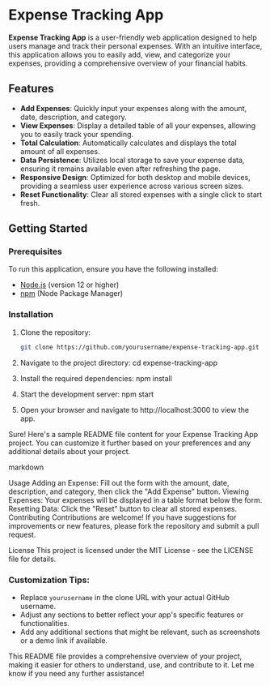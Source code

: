 # Expense Tracking App

**Expense Tracking App** is a user-friendly web application designed to help users manage and track their personal expenses. With an intuitive interface, this application allows you to easily add, view, and categorize your expenses, providing a comprehensive overview of your financial habits.

## Features

- **Add Expenses**: Quickly input your expenses along with the amount, date, description, and category.
- **View Expenses**: Display a detailed table of all your expenses, allowing you to easily track your spending.
- **Total Calculation**: Automatically calculates and displays the total amount of all expenses.
- **Data Persistence**: Utilizes local storage to save your expense data, ensuring it remains available even after refreshing the page.
- **Responsive Design**: Optimized for both desktop and mobile devices, providing a seamless user experience across various screen sizes.
- **Reset Functionality**: Clear all stored expenses with a single click to start fresh.

## Getting Started

### Prerequisites

To run this application, ensure you have the following installed:

- [Node.js](https://nodejs.org/) (version 12 or higher)
- [npm](https://www.npmjs.com/) (Node Package Manager)

### Installation

1. Clone the repository:

   ```bash
   git clone https://github.com/yourusername/expense-tracking-app.git
2. Navigate to the project directory:
cd expense-tracking-app

3. Install the required dependencies:
npm install

4. Start the development server:
npm start

5. Open your browser and navigate to http://localhost:3000 to view the app.

Sure! Here's a sample README file content for your Expense Tracking App project. You can customize it further based on your preferences and any additional details about your project.

markdown


Usage
Adding an Expense: Fill out the form with the amount, date, description, and category, then click the "Add Expense" button.
Viewing Expenses: Your expenses will be displayed in a table format below the form.
Resetting Data: Click the "Reset" button to clear all stored expenses.
Contributing
Contributions are welcome! If you have suggestions for improvements or new features, please fork the repository and submit a pull request.

License
This project is licensed under the MIT License - see the LICENSE file for details.


### Customization Tips:
- Replace `yourusername` in the clone URL with your actual GitHub username.
- Adjust any sections to better reflect your app&#39;s specific features or functionalities.
- Add any additional sections that might be relevant, such as screenshots or a demo link if available.

This README file provides a comprehensive overview of your project, making it easier for others to understand, use, and contribute to it. Let me know if you need any further assistance!
